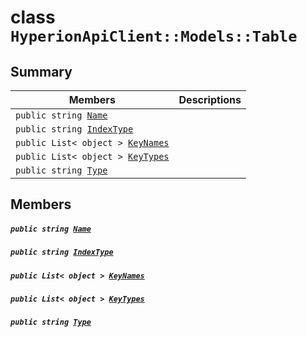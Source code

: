 # class `HyperionApiClient::Models::Table` 

## Summary

 Members                                | Descriptions                                
----------------------------------------|---------------------------------------------
`public string `[`Name`](#class_hyperion_api_client_1_1_models_1_1_table_1a7ee9065718e6628dc7791b756fa6c0f9) | 
`public string `[`IndexType`](#class_hyperion_api_client_1_1_models_1_1_table_1a61f51e415a5b4f70f0627fada5223e7b) | 
`public List< object > `[`KeyNames`](#class_hyperion_api_client_1_1_models_1_1_table_1a62a15965c919de434763d18da764aee5) | 
`public List< object > `[`KeyTypes`](#class_hyperion_api_client_1_1_models_1_1_table_1a3eed20c5433193a09d0248be5214857d) | 
`public string `[`Type`](#class_hyperion_api_client_1_1_models_1_1_table_1a651a3c9de2e16ff0deca8d09dedbda58) | 

## Members

##### `public string `[`Name`](#class_hyperion_api_client_1_1_models_1_1_table_1a7ee9065718e6628dc7791b756fa6c0f9) 

##### `public string `[`IndexType`](#class_hyperion_api_client_1_1_models_1_1_table_1a61f51e415a5b4f70f0627fada5223e7b) 

##### `public List< object > `[`KeyNames`](#class_hyperion_api_client_1_1_models_1_1_table_1a62a15965c919de434763d18da764aee5) 

##### `public List< object > `[`KeyTypes`](#class_hyperion_api_client_1_1_models_1_1_table_1a3eed20c5433193a09d0248be5214857d) 

##### `public string `[`Type`](#class_hyperion_api_client_1_1_models_1_1_table_1a651a3c9de2e16ff0deca8d09dedbda58) 

